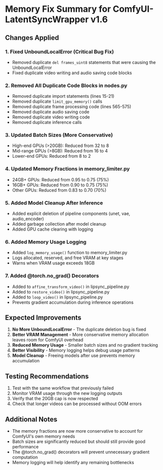 # Memory Fix Summary for ComfyUI-LatentSyncWrapper v1.6

## Changes Applied

### 1. Fixed UnboundLocalError (Critical Bug Fix)
- Removed duplicate `del frames_uint8` statements that were causing the UnboundLocalError
- Fixed duplicate video writing and audio saving code blocks

### 2. Removed All Duplicate Code Blocks in nodes.py
- Removed duplicate import statements (lines 15-21)
- Removed duplicate `limit_gpu_memory()` calls
- Removed duplicate frame processing code (lines 565-575)
- Removed duplicate audio saving code
- Removed duplicate video writing code
- Removed duplicate inference calls

### 3. Updated Batch Sizes (More Conservative)
- High-end GPUs (>20GB): Reduced from 32 to 8
- Mid-range GPUs (>8GB): Reduced from 16 to 4
- Lower-end GPUs: Reduced from 8 to 2

### 4. Updated Memory Fractions in memory_limiter.py
- 24GB+ GPUs: Reduced from 0.95 to 0.75 (75%)
- 16GB+ GPUs: Reduced from 0.90 to 0.75 (75%)
- Other GPUs: Reduced from 0.83 to 0.70 (70%)

### 5. Added Model Cleanup After Inference
- Added explicit deletion of pipeline components (unet, vae, audio_encoder)
- Added garbage collection after model cleanup
- Added GPU cache clearing with logging

### 6. Added Memory Usage Logging
- Added `log_memory_usage()` function to memory_limiter.py
- Logs allocated, reserved, and free VRAM at key stages
- Warns when VRAM usage exceeds 18GB

### 7. Added @torch.no_grad() Decorators
- Added to `affine_transform_video()` in lipsync_pipeline.py
- Added to `restore_video()` in lipsync_pipeline.py
- Added to `loop_video()` in lipsync_pipeline.py
- Prevents gradient accumulation during inference operations

## Expected Improvements

1. **No More UnboundLocalError** - The duplicate deletion bug is fixed
2. **Better VRAM Management** - More conservative memory allocation leaves room for ComfyUI overhead
3. **Reduced Memory Usage** - Smaller batch sizes and no gradient tracking
4. **Better Visibility** - Memory logging helps debug usage patterns
5. **Model Cleanup** - Freeing models after use prevents memory accumulation

## Testing Recommendations

1. Test with the same workflow that previously failed
2. Monitor VRAM usage through the new logging outputs
3. Verify that the 20GB cap is now respected
4. Check that longer videos can be processed without OOM errors

## Additional Notes

- The memory fractions are now more conservative to account for ComfyUI's own memory needs
- Batch sizes are significantly reduced but should still provide good performance
- The @torch.no_grad() decorators will prevent unnecessary gradient computation
- Memory logging will help identify any remaining bottlenecks